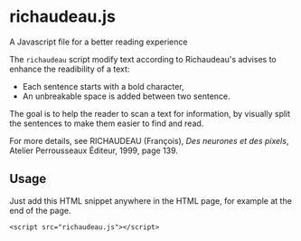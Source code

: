 # richaudeau.js
A Javascript file for a better reading experience


The `richaudeau` script modify text according to Richaudeau's advises to enhance the readibility of a text:

- Each sentence starts with a bold character,
- An unbreakable space is added between two sentence.

The goal is to help the reader to scan a text for information, by visually split the sentences to make them easier to find and read.

For more details, see RICHAUDEAU (François), _Des neurones et des pixels_, Atelier Perrousseaux Éditeur, 1999, page 139.

## Usage

Just add this HTML snippet anywhere in the HTML page, for example at the end of the page.

`<script src="richaudeau.js"></script>`
